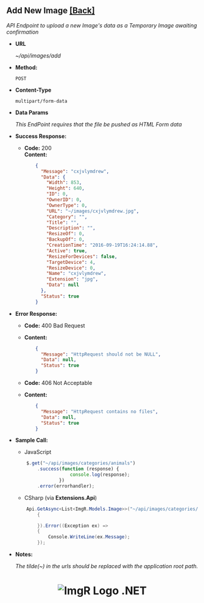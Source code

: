 ﻿**Add New Image** [[Back]](Api-Docs.md)
----

_API Endpoint to upload a new Image's data as a Temporary Image awaiting confirmation_

* **URL**

  _~/api/images/add_

* **Method:**

    `POST`

* **Content-Type**

    `multipart/form-data`

* **Data Params**

  _This EndPoint requires that the file be pushed as HTML Form data_

* **Success Response:**
  
  * **Code:** 200 <br />
    **Content:** 
 
    ```json
        {
          "Message": "cxjvlymdrew",
          "Data": {
            "Width": 853,
            "Height": 640,
            "ID": 0,
            "OwnerID": 0,
            "OwnerType": 0,
            "URL": "~/images/cxjvlymdrew.jpg",
            "Category": "",
            "Title": "",
            "Description": "",
            "ResizeOf": 0,
            "BackupOf": 0,
            "CreationTime": "2016-09-19T16:24:14.88",
            "Active": true,
            "ResizeForDevices": false,
            "TargetDevice": 4,
            "ResizeDevice": 0,
            "Name": "cxjvlymdrew",
            "Extension": "jpg",
            "Data": null
          },
          "Status": true
        }
    ```

* **Error Response:**

  * **Code:** 400 Bad Request
  * **Content:** 

    ```json
        {
          "Message": "HttpRequest should not be NULL",
          "Data": null,
          "Status": true
        }
    ```

  * **Code:** 406 Not Acceptable
  * **Content:** 

    ```json
        {
          "Message": "HttpRequest contains no files",
          "Data": null,
          "Status": true
        }
    ```

* **Sample Call:**

    - JavaScript
    ```js
        $.get("~/api/images/categories/animals")
            .success(function (response) {
                        console.log(response);
                    })
            .error(errorhandler);
    ```

    - CSharp (via **Extensions.Api**)
    ```csharp
        Api.GetAsync<List<ImgR.Models.Image>>("~/api/images/categories/animals").Success((response) =>
            {

            }).Error((Exception ex) =>
            {
                Console.WriteLine(ex.Message);
            });
    ```

* **Notes:**

  _The tilde(~) in the urls should be replaced with the application root path._ 

<center>

# ![ImgR Logo](https://github.com/mykeels/ImgR/blob/master/ImgR/Content/logo.png?raw=true) .NET

</center>